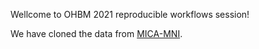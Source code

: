 Wellcome to OHBM 2021 reproducible workflows session!

We have cloned the data from [MICA-MNI](https://github.com/MICA-MNI/micaopen/tree/master/surfstat/surfstat_tutorial/thickness).
